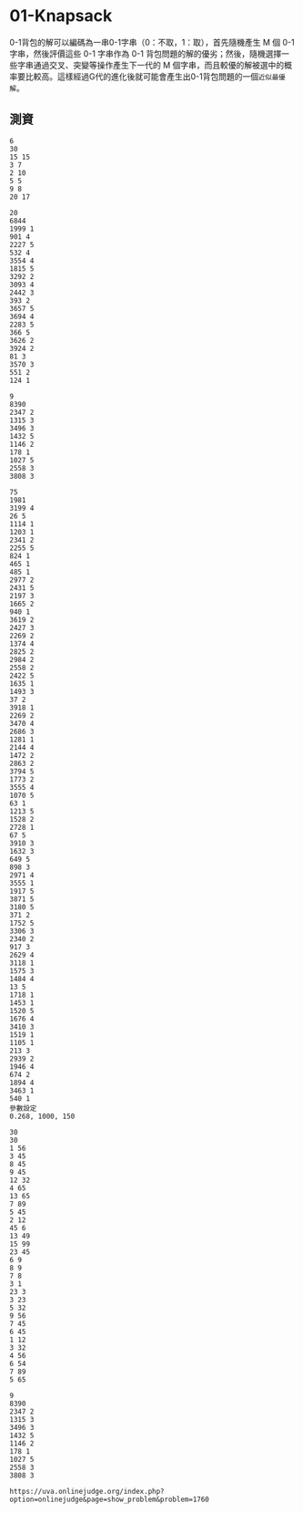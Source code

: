 # 01-Knapsack
0-1背包的解可以編碼為一串0-1字串（0：不取，1：取），首先隨機產生 M 個 0-1 字串，然後評價這些 0-1 字串作為 0-1 背包問題的解的優劣；然後，隨機選擇一些字串通過交叉、突變等操作產生下一代的 M 個字串，而且較優的解被選中的概率要比較高。這樣經過G代的進化後就可能會產生出0-1背包問題的一個`近似最優解`。





## 測資

```
6
30
15 15
3 7
2 10
5 5
9 8
20 17

20
6844
1999 1
901 4
2227 5
532 4
3554 4
1815 5
3292 2
3093 4
2442 3
393 2
3657 5
3694 4
2283 5
366 5
3626 2
3924 2
81 3
3570 3
551 2
124 1

9
8390
2347 2
1315 3
3496 3
1432 5
1146 2
178 1
1027 5
2558 3
3808 3

75
1981
3199 4
26 5
1114 1
1203 1
2341 2
2255 5
824 1
465 1
485 1
2977 2
2431 5
2197 3
1665 2
940 1
3619 2
2427 3
2269 2
1374 4
2825 2
2984 2
2558 2
2422 5
1635 1
1493 3
37 2
3918 1
2269 2
3470 4
2686 3
1281 1
2144 4
1472 2
2863 2
3794 5
1773 2
3555 4
1070 5
63 1
1213 5
1528 2
2728 1
67 5
3910 3
1632 3
649 5
898 3
2971 4
3555 1
1917 5
3871 5
3180 5
371 2
1752 5
3306 3
2340 2
917 3
2629 4
3118 1
1575 3
1484 4
13 5
1718 1
1453 1
1520 5
1676 4
3410 3
1519 1
1105 1
213 3
2939 2
1946 4
674 2
1894 4
3463 1
540 1
參數設定
0.268, 1000, 150

30
30
1 56
3 45
8 45
9 45
12 32
4 65
13 65
7 89
5 45
2 12
45 6
13 49
15 99
23 45
6 9
8 9
7 8
3 1
23 3
3 23
5 32
9 56
7 45
6 45
1 12
3 32
4 56
6 54
7 89
5 65

9
8390
2347 2
1315 3
3496 3
1432 5
1146 2
178 1
1027 5
2558 3
3808 3

https://uva.onlinejudge.org/index.php?option=onlinejudge&page=show_problem&problem=1760
```
